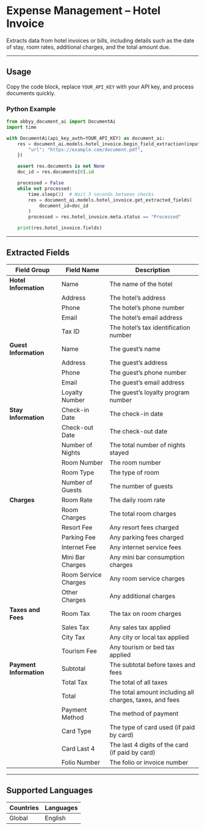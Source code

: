 # Expense Management – Hotel Invoice

Extracts data from hotel invoices or bills, including details such as the date of stay, room rates, additional charges, and the total amount due.

---

## Usage

Copy the code block, replace `YOUR_API_KEY` with your API key, and process documents quickly.

### Python Example

```python
from abbyy_document_ai import DocumentAi
import time

with DocumentAi(api_key_auth=YOUR_API_KEY) as document_ai:
    res = document_ai.models.hotel_invoice.begin_field_extraction(input_source={
        "url": "https://example.com/document.pdf",
    })

    assert res.documents is not None
    doc_id = res.documents[0].id

    processed = False
    while not processed:
        time.sleep(3)  # Wait 3 seconds between checks
        res = document_ai.models.hotel_invoice.get_extracted_fields(
            document_id=doc_id
        )
        processed = res.hotel_invoice.meta.status == "Processed"

    print(res.hotel_invoice.fields)
```

---

## Extracted Fields

| Field Group         | Field Name         | Description                                 |
|---------------------|-------------------|---------------------------------------------|
| **Hotel Information** | Name              | The name of the hotel                       |
|                     | Address           | The hotel’s address                         |
|                     | Phone             | The hotel’s phone number                    |
|                     | Email             | The hotel’s email address                   |
|                     | Tax ID            | The hotel’s tax identification number       |
| **Guest Information** | Name              | The guest’s name                            |
|                     | Address           | The guest’s address                         |
|                     | Phone             | The guest’s phone number                    |
|                     | Email             | The guest’s email address                   |
|                     | Loyalty Number    | The guest’s loyalty program number          |
| **Stay Information** | Check-in Date      | The check-in date                           |
|                     | Check-out Date    | The check-out date                          |
|                     | Number of Nights  | The total number of nights stayed           |
|                     | Room Number       | The room number                             |
|                     | Room Type         | The type of room                            |
|                     | Number of Guests  | The number of guests                        |
| **Charges**          | Room Rate          | The daily room rate                         |
|                     | Room Charges      | The total room charges                      |
|                     | Resort Fee        | Any resort fees charged                     |
|                     | Parking Fee       | Any parking fees charged                    |
|                     | Internet Fee      | Any internet service fees                   |
|                     | Mini Bar Charges  | Any mini bar consumption charges            |
|                     | Room Service Charges | Any room service charges                  |
|                     | Other Charges     | Any additional charges                      |
| **Taxes and Fees**   | Room Tax           | The tax on room charges                     |
|                     | Sales Tax         | Any sales tax applied                       |
|                     | City Tax          | Any city or local tax applied               |
|                     | Tourism Fee       | Any tourism or bed tax applied              |
| **Payment Information** | Subtotal         | The subtotal before taxes and fees          |
|                     | Total Tax         | The total of all taxes                      |
|                     | Total             | The total amount including all charges, taxes, and fees |
|                     | Payment Method    | The method of payment                       |
|                     | Card Type         | The type of card used (if paid by card)     |
|                     | Card Last 4       | The last 4 digits of the card (if paid by card) |
|                     | Folio Number      | The folio or invoice number                 |

---

## Supported Languages

| Countries | Languages |
|-----------|-----------|
| Global    | English   |

